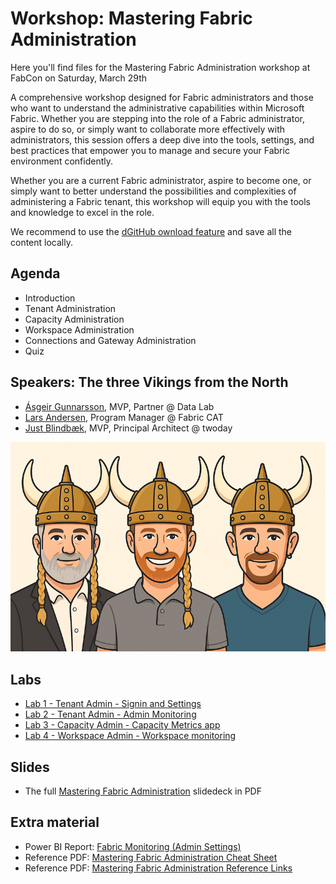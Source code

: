 # Workshop: Mastering Fabric Administration

Here you'll find files for the Mastering Fabric Administration workshop at FabCon on Saturday, March 29th

A comprehensive workshop designed for Fabric administrators and those who want to understand the administrative capabilities within Microsoft Fabric. Whether you are stepping into the role of a Fabric administrator, aspire to do so, or simply want to collaborate more effectively with administrators, this session offers a deep dive into the tools, settings, and best practices that empower you to manage and secure your Fabric environment confidently.

Whether you are a current Fabric administrator, aspire to become one, or simply want to better understand the possibilities and complexities of administering a Fabric tenant, this workshop will equip you with the tools and knowledge to excel in the role.

We recommend to use the [dGitHub ownload feature](https://docs.github.com/en/repositories/working-with-files/using-files/downloading-source-code-archives) and save all the content locally.

## Agenda

- Introduction
- Tenant Administration
- Capacity Administration
- Workspace Administration
- Connections and Gateway Administration
- Quiz

## Speakers: The three Vikings from the North

- [Ásgeir Gunnarsson](https://www.linkedin.com/in/asgeirgun/)​, MVP, Partner @ Data Lab
- [Lars Andersen](https://www.linkedin.com/in/mslars/)​, Program Manager @ Fabric CAT
- [Just Blindbæk](https://www.linkedin.com/in/blindbaek/)​, MVP, Principal Architect @ twoday

![Speaker](/Extra/speakers.png)

## Labs

- [Lab 1 - Tenant Admin - Signin and Settings](Labs/Lab%201%20-%20Tenant%20Admin%20-%20Signin%20and%20Settings.pdf)
- [Lab 2 - Tenant Admin - Admin Monitoring](Labs/Lab%202%20-%20Tenant%20Admin%20-%20Admin%20Monitoring.pdf)
- [Lab 3 - Capacity Admin - Capacity Metrics app](Labs/Lab%203%20-%20Capacity%20Admin%20-%20Capacity%20Metrics%20app.pdf)
- [Lab 4 - Workspace Admin - Workspace monitoring](Labs/Lab%204%20-%20Workspace%20Admin%20-%20Workspace%20monitoring%20.pdf)

## Slides

- The full [Mastering Fabric Administration​](Slides/Mastering%20Fabric%20Administration.pdf) slidedeck in PDF

## Extra material

- Power BI Report: [Fabric Monitoring (Admin Settings)](/Extra/Fabric%20Monitoring%20(Admin%20Settings).pbix)
- Reference PDF: [Mastering Fabric Administration Cheat Sheet](/Extra/Mastering%20Fabric%20Administration%20Cheat%20Sheet.pdf)
- Reference PDF: [Mastering Fabric Administration Reference Links](/Extra/Mastering%20Fabric%20Administration%20Reference%20Links.pdf)
